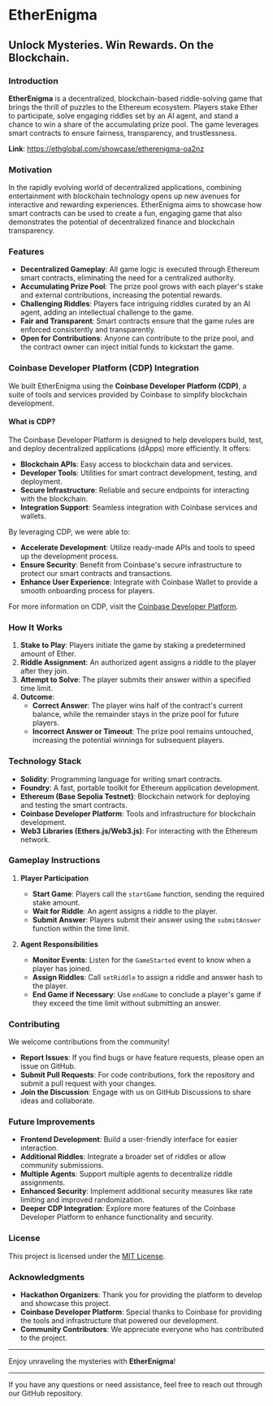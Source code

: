 # EtherEnigma

## Unlock Mysteries. Win Rewards. On the Blockchain.

### Introduction

**EtherEnigma** is a decentralized, blockchain-based riddle-solving game that brings the thrill of puzzles to the Ethereum ecosystem. Players stake Ether to participate, solve engaging riddles set by an AI agent, and stand a chance to win a share of the accumulating prize pool. The game leverages smart contracts to ensure fairness, transparency, and trustlessness.

**Link**: https://ethglobal.com/showcase/etherenigma-oa2nz

### Motivation

In the rapidly evolving world of decentralized applications, combining entertainment with blockchain technology opens up new avenues for interactive and rewarding experiences. EtherEnigma aims to showcase how smart contracts can be used to create a fun, engaging game that also demonstrates the potential of decentralized finance and blockchain transparency.

### Features

- **Decentralized Gameplay**: All game logic is executed through Ethereum smart contracts, eliminating the need for a centralized authority.
- **Accumulating Prize Pool**: The prize pool grows with each player's stake and external contributions, increasing the potential rewards.
- **Challenging Riddles**: Players face intriguing riddles curated by an AI agent, adding an intellectual challenge to the game.
- **Fair and Transparent**: Smart contracts ensure that the game rules are enforced consistently and transparently.
- **Open for Contributions**: Anyone can contribute to the prize pool, and the contract owner can inject initial funds to kickstart the game.

### Coinbase Developer Platform (CDP) Integration

We built EtherEnigma using the **Coinbase Developer Platform (CDP)**, a suite of tools and services provided by Coinbase to simplify blockchain development.

#### What is CDP?

The Coinbase Developer Platform is designed to help developers build, test, and deploy decentralized applications (dApps) more efficiently. It offers:

- **Blockchain APIs**: Easy access to blockchain data and services.
- **Developer Tools**: Utilities for smart contract development, testing, and deployment.
- **Secure Infrastructure**: Reliable and secure endpoints for interacting with the blockchain.
- **Integration Support**: Seamless integration with Coinbase services and wallets.

By leveraging CDP, we were able to:

- **Accelerate Development**: Utilize ready-made APIs and tools to speed up the development process.
- **Ensure Security**: Benefit from Coinbase's secure infrastructure to protect our smart contracts and transactions.
- **Enhance User Experience**: Integrate with Coinbase Wallet to provide a smooth onboarding process for players.

For more information on CDP, visit the [Coinbase Developer Platform](https://developers.coinbase.com/).

### How It Works

1. **Stake to Play**: Players initiate the game by staking a predetermined amount of Ether.
2. **Riddle Assignment**: An authorized agent assigns a riddle to the player after they join.
3. **Attempt to Solve**: The player submits their answer within a specified time limit.
4. **Outcome**:
   - **Correct Answer**: The player wins half of the contract's current balance, while the remainder stays in the prize pool for future players.
   - **Incorrect Answer or Timeout**: The prize pool remains untouched, increasing the potential winnings for subsequent players.

### Technology Stack

- **Solidity**: Programming language for writing smart contracts.
- **Foundry**: A fast, portable toolkit for Ethereum application development.
- **Ethereum (Base Sepolia Testnet)**: Blockchain network for deploying and testing the smart contracts.
- **Coinbase Developer Platform**: Tools and infrastructure for blockchain development.
- **Web3 Libraries (Ethers.js/Web3.js)**: For interacting with the Ethereum network.

### Gameplay Instructions

1. **Player Participation**

   - **Start Game**: Players call the `startGame` function, sending the required stake amount.
   - **Wait for Riddle**: An agent assigns a riddle to the player.
   - **Submit Answer**: Players submit their answer using the `submitAnswer` function within the time limit.

2. **Agent Responsibilities**

   - **Monitor Events**: Listen for the `GameStarted` event to know when a player has joined.
   - **Assign Riddles**: Call `setRiddle` to assign a riddle and answer hash to the player.
   - **End Game if Necessary**: Use `endGame` to conclude a player's game if they exceed the time limit without submitting an answer.

### Contributing

We welcome contributions from the community!

- **Report Issues**: If you find bugs or have feature requests, please open an issue on GitHub.
- **Submit Pull Requests**: For code contributions, fork the repository and submit a pull request with your changes.
- **Join the Discussion**: Engage with us on GitHub Discussions to share ideas and collaborate.

### Future Improvements

- **Frontend Development**: Build a user-friendly interface for easier interaction.
- **Additional Riddles**: Integrate a broader set of riddles or allow community submissions.
- **Multiple Agents**: Support multiple agents to decentralize riddle assignments.
- **Enhanced Security**: Implement additional security measures like rate limiting and improved randomization.
- **Deeper CDP Integration**: Explore more features of the Coinbase Developer Platform to enhance functionality and security.

### License

This project is licensed under the [MIT License](LICENSE).

### Acknowledgments

- **Hackathon Organizers**: Thank you for providing the platform to develop and showcase this project.
- **Coinbase Developer Platform**: Special thanks to Coinbase for providing the tools and infrastructure that powered our development.
- **Community Contributors**: We appreciate everyone who has contributed to the project.

---

Enjoy unraveling the mysteries with **EtherEnigma**!

---

If you have any questions or need assistance, feel free to reach out through our GitHub repository.